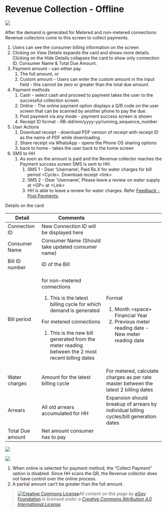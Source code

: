 # Revenue Collection - Offline

![](<../../../.gitbook/assets/image (39).png>)

After the demand is generated for Metered and non-metered connections Revenue collectors come to this screen to collect payments.

1. Users can see the consumer billing information on the screen
2. Clicking on View Details expands the card and shows more details. Clicking on the Hide Details collapses the card to show only connection ID, Consumer Name & Total Due Amount.
3. Payment amount - can either pay
   1. The full amount, or
   2. Custom amount - Users can enter the custom amount in the input field - this cannot be zero or greater than the total due amount.
4. Payment methods
   1. Cash - select cash and proceed to payment takes the user to the successful collection screen
   2. Online - The online payment option displays a Q/R code on the user screen that can be scanned by another phone to pay the due.
   3. Post payment via any mode - payment success screen is shown
   4. Receipt ID format - RB-dd/mm/yyyy-yy/running\_sequence\_number
5. User Actions
   1. Download receipt - download PDF version of receipt with receipt ID as the name of PDF while downloading
   2. Share receipt via WhatsApp - opens the Phone OS sharing options
   3. back to home - takes the user back to the home screen
6. SMS to HH
   1. As soon as the amount is paid and the Revenue collector reaches the Payment success screen SMS is sent to HH.
      1. SMS 1 - Dear ‘Username’, Paid Rs.X for water charges for bill period \<Cycle>. Download receipt \<link>
      2. SMS 2 - Dear ‘Username’, Please leave a review on water supply at \<GP> at \<Link>
      3. HH is able to leave a review for water charges. Refer [Feedback - Post Payments](feedback-post-payment.md). &#x20;

Details on the card

| **Detail**       | **Comments**                                                                                                                                                                                                                                                    |                                                                                                                               |
| ---------------- | --------------------------------------------------------------------------------------------------------------------------------------------------------------------------------------------------------------------------------------------------------------- | ----------------------------------------------------------------------------------------------------------------------------- |
| Connection ID    | New Connection ID will be displayed here                                                                                                                                                                                                                        |                                                                                                                               |
| Consumer Name    | Consumer Name (Should take updated consumer name)                                                                                                                                                                                                               |                                                                                                                               |
| Bill ID number   | ID of the Bill                                                                                                                                                                                                                                                  |                                                                                                                               |
| Bill period      | <p>for non-metered connections</p><ol><li>This is the latest billing cycle for which demand is generated</li></ol><p>For metered connections</p><ol><li>This is the new bill generated from the meter reading between the 2 most recent billing dates</li></ol> | <p>Format</p><ol><li>Month &#x3C;space> Financial Year</li><li>Previous meter reading date - New meter reading date</li></ol> |
| Water charges    | Amount for the latest billing cycle                                                                                                                                                                                                                             | For metered, calculate charges as per rate master between the latest 2 billing dates                                          |
| Arrears          | All old arrears accumulated for HH                                                                                                                                                                                                                              | Expansion should breakup of arrears by individual billing cycles/bill generation dates                                        |
| Total Due amount | Net amount consumer has to pay                                                                                                                                                                                                                                  |                                                                                                                               |

![](<../../../.gitbook/assets/image (50).png>)

![](<../../../.gitbook/assets/image (20).png>)

1. When online is selected for payment method, the “Collect Payment” option is disabled. Since HH scans the QR, the Revenue collector does not have control over the online process.
2. A partial amount can’t be greater than the full amount.

> [![Creative Commons License](https://i.creativecommons.org/l/by/4.0/80x15.png)_​_](http://creativecommons.org/licenses/by/4.0/)_All content on this page by_ [_eGov Foundation_](https://egov.org.in/) _is licensed under a_ [_Creative Commons Attribution 4.0 International License_](http://creativecommons.org/licenses/by/4.0/)_._
